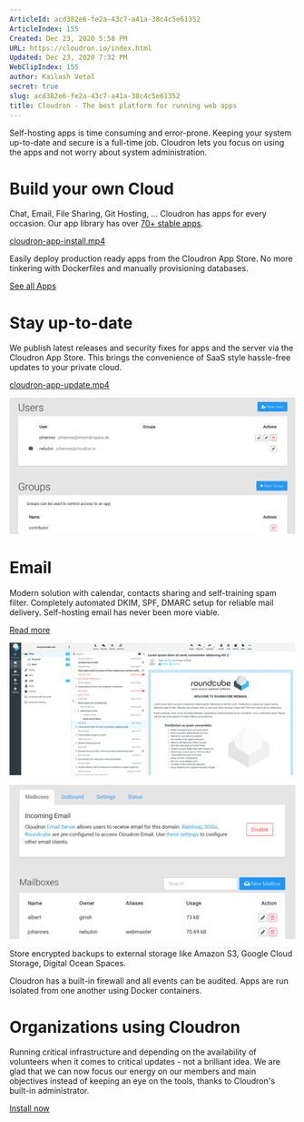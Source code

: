 ```yaml
---
ArticleId: acd382e6-fe2a-43c7-a41a-38c4c5e61352
ArticleIndex: 155
Created: Dec 23, 2020 5:58 PM
URL: https://cloudron.io/index.html
Updated: Dec 23, 2020 7:32 PM
WebClipIndex: 155
author: Kailash Vetal
secret: true
slug: acd382e6-fe2a-43c7-a41a-38c4c5e61352
title: Cloudron - The best platform for running web apps
---
```

Self-hosting apps is time consuming and error-prone. Keeping your system up-to-date and secure is a full-time job. Cloudron lets you focus on using the apps and not worry about system administration.

# Build your own Cloud

Chat, Email, File Sharing, Git Hosting, ... Cloudron has apps for every occasion.  Our app library has over [70+ stable apps](https://cloudron.io/store/index.html).

[cloudron-app-install.mp4](https://cloudron.io/videos/cloudron-app-install.mp4)

Easily deploy production ready apps from the Cloudron App Store. No more tinkering with Dockerfiles and manually provisioning databases.

[See all Apps](https://cloudron.io/store/index.html)

# Stay up-to-date

We publish latest releases and security fixes for apps and the server via the Cloudron App Store. This brings the convenience of SaaS style hassle-free updates to your private cloud.

[cloudron-app-update.mp4](https://cloudron.io/videos/cloudron-app-update.mp4)

![155%200671769f696c4184ac4f659213bcf5e2/cloudron-webadmin-11.png](155%200671769f696c4184ac4f659213bcf5e2/cloudron-webadmin-11.png)

# Email

Modern solution with calendar, contacts sharing and self-training spam filter. Completely automated DKIM, SPF, DMARC setup for reliable mail delivery. Self-hosting email has never been more viable.

[Read more](https://cloudron.io/documentation/email/)

![155%200671769f696c4184ac4f659213bcf5e2/roundcube.png](155%200671769f696c4184ac4f659213bcf5e2/roundcube.png)

![155%200671769f696c4184ac4f659213bcf5e2/cloudron-webadmin-email-01.png](155%200671769f696c4184ac4f659213bcf5e2/cloudron-webadmin-email-01.png)

Store encrypted backups to external storage like Amazon S3, Google Cloud Storage, Digital Ocean Spaces.

Cloudron has a built-in firewall and all events can be audited. Apps are run isolated from one another using Docker containers.

# Organizations using Cloudron

Running critical infrastructure and depending on the availability of volunteers when it comes to critical updates - not a brilliant idea. We are glad that we can now focus our energy on our members and main objectives instead of keeping an eye on the tools, thanks to Cloudron's built-in administrator.

[Install now](https://cloudron.io/get.html)
